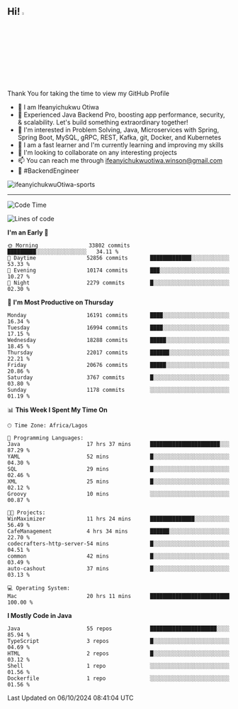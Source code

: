 <!-- BLOG-POST-LIST:START --><!-- BLOG-POST-LIST:END -->

## Hi! <img src="https://media.giphy.com/media/hvRJCLFzcasrR4ia7z/giphy.gif" width="4%"> 

Thank You for taking the time to view my GitHub Profile

- 👋 I am Ifeanyichukwu Otiwa
- 🚀 Experienced Java Backend Pro, boosting app performance, security, & scalability. Let's build something extraordinary together!
- 👀 I'm interested in Problem Solving, Java, Microservices with Spring, Spring Boot, MySQL, gRPC, REST, Kafka, git, Docker, and Kubernetes
- 🌱 I am a fast learner and I'm currently learning and improving my skills
- 💞️ I'm looking to collaborate on any interesting projects
- 📫 You can reach me through ifeanyichukwuotiwa.winson@gmail.com
- 🚀 #BackendEngineer

<p align="left" marginTop="10px"> <img src="https://komarev.com/ghpvc/?username=ifeanyichukwuOtiwa-sports&label=Profile%20views&color=0e75b6&style=for-the-badge" alt="ifeanyichukwuOtiwa-sports" /> </p>

***

<!--START_SECTION:waka-->
![Code Time](http://img.shields.io/badge/Code%20Time-2%2C958%20hrs%2013%20mins-blue)

![Lines of code](https://img.shields.io/badge/From%20Hello%20World%20I%27ve%20Written-24.1%20million%20lines%20of%20code-blue)

**I'm an Early 🐤** 

```text
🌞 Morning                33802 commits       █████████░░░░░░░░░░░░░░░░   34.11 % 
🌆 Daytime                52856 commits       █████████████░░░░░░░░░░░░   53.33 % 
🌃 Evening                10174 commits       ███░░░░░░░░░░░░░░░░░░░░░░   10.27 % 
🌙 Night                  2279 commits        █░░░░░░░░░░░░░░░░░░░░░░░░   02.30 % 
```
📅 **I'm Most Productive on Thursday** 

```text
Monday                   16191 commits       ████░░░░░░░░░░░░░░░░░░░░░   16.34 % 
Tuesday                  16994 commits       ████░░░░░░░░░░░░░░░░░░░░░   17.15 % 
Wednesday                18288 commits       █████░░░░░░░░░░░░░░░░░░░░   18.45 % 
Thursday                 22017 commits       ██████░░░░░░░░░░░░░░░░░░░   22.21 % 
Friday                   20676 commits       █████░░░░░░░░░░░░░░░░░░░░   20.86 % 
Saturday                 3767 commits        █░░░░░░░░░░░░░░░░░░░░░░░░   03.80 % 
Sunday                   1178 commits        ░░░░░░░░░░░░░░░░░░░░░░░░░   01.19 % 
```


📊 **This Week I Spent My Time On** 

```text
🕑︎ Time Zone: Africa/Lagos

💬 Programming Languages: 
Java                     17 hrs 37 mins      ██████████████████████░░░   87.29 % 
YAML                     52 mins             █░░░░░░░░░░░░░░░░░░░░░░░░   04.30 % 
SQL                      29 mins             █░░░░░░░░░░░░░░░░░░░░░░░░   02.46 % 
XML                      25 mins             █░░░░░░░░░░░░░░░░░░░░░░░░   02.12 % 
Groovy                   10 mins             ░░░░░░░░░░░░░░░░░░░░░░░░░   00.87 % 

🐱‍💻 Projects: 
WinMaximizer             11 hrs 24 mins      ██████████████░░░░░░░░░░░   56.49 % 
CafeManagement           4 hrs 34 mins       ██████░░░░░░░░░░░░░░░░░░░   22.70 % 
codecrafters-http-server-54 mins             █░░░░░░░░░░░░░░░░░░░░░░░░   04.51 % 
common                   42 mins             █░░░░░░░░░░░░░░░░░░░░░░░░   03.49 % 
auto-cashout             37 mins             █░░░░░░░░░░░░░░░░░░░░░░░░   03.13 % 

💻 Operating System: 
Mac                      20 hrs 11 mins      █████████████████████████   100.00 % 
```

**I Mostly Code in Java** 

```text
Java                     55 repos            █████████████████████░░░░   85.94 % 
TypeScript               3 repos             █░░░░░░░░░░░░░░░░░░░░░░░░   04.69 % 
HTML                     2 repos             █░░░░░░░░░░░░░░░░░░░░░░░░   03.12 % 
Shell                    1 repo              ░░░░░░░░░░░░░░░░░░░░░░░░░   01.56 % 
Dockerfile               1 repo              ░░░░░░░░░░░░░░░░░░░░░░░░░   01.56 % 
```




 Last Updated on 06/10/2024 08:41:04 UTC
<!--END_SECTION:waka-->

<!--
<p align="center">
![trophy](https://github-profile-trophy.vercel.app/?username=ifeanyichukwuOtiwa-sports&theme=onedark) (https://github.com/ryo-ma/github-profile-trophy)
</p>
-->

<!---
ifeanyi-otiwa/ifeanyi-otiwa is a ✨ special ✨ repository because its `README.md` (this file) appears on your GitHub profile.
You can click the Preview link to take a look at your changes.
--->
